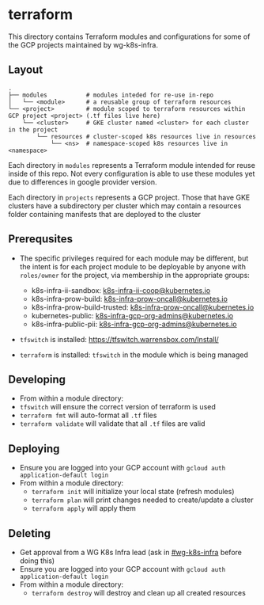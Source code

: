 # terraform

This directory contains Terraform modules and configurations for some of the
GCP projects maintained by wg-k8s-infra.

## Layout

```
.
├── modules           # modules inteded for re-use in-repo
│   └── <module>      # a reusable group of terraform resources 
└── <project>         # module scoped to terraform resources within GCP project <project> (.tf files live here)
    └── <cluster>     # GKE cluster named <cluster> for each cluster in the project
        └── resources # cluster-scoped k8s resources live in resources
            └── <ns>  # namespace-scoped k8s resources live in <namespace>
```

Each directory in `modules` represents a Terraform module intended for reuse
inside of this repo. Not every configuration is able to use these modules yet
due to differences in google provider version.

Each directory in `projects` represents a GCP project. Those that have GKE
clusters have a subdirectory per cluster which may contain a resources folder
containing manifests that are deployed to the cluster

## Prerequsites

- The specific privileges required for each module may be different, but the
  intent is for each project module to be deployable by anyone with `roles/owner`
  for the project, via membership in the appropriate groups:

  - k8s-infra-ii-sandbox: k8s-infra-ii-coop@kubernetes.io
  - k8s-infra-prow-build: k8s-infra-prow-oncall@kubernetes.io
  - k8s-infra-prow-build-trusted: k8s-infra-prow-oncall@kubernetes.io
  - kubernetes-public: k8s-infra-gcp-org-admins@kubernetes.io
  - k8s-infra-public-pii: k8s-infra-gcp-org-admins@kubernetes.io

- `tfswitch` is installed: https://tfswitch.warrensbox.com/Install/
- `terraform` is installed: `tfswitch` in the module which is being managed

## Developing

- From within a module directory:
- `tfswitch` will ensure the correct version of terraform is used 
- `terraform fmt` will auto-format all `.tf` files
- `terraform validate` will validate that all `.tf` files are valid 

## Deploying

- Ensure you are logged into your GCP account with `gcloud auth application-default login`
- From within a module directory:
  - `terraform init` will initialize your local state (refresh modules)
  - `terraform plan` will print changes needed to create/update a cluster
  - `terraform apply` will apply them

## Deleting

- Get approval from a WG K8s Infra lead (ask in [#wg-k8s-infra] before doing this)
- Ensure you are logged into your GCP account with `gcloud auth application-default login`
- From within a module directory:
  - `terraform destroy` will destroy and clean up all created resources

[#wg-k8s-infra]: https://kubernetes.slack.com/messages/wg-k8s-infra
